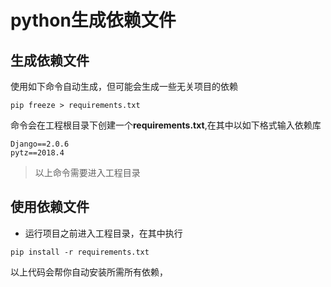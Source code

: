 

# python生成依赖文件

## **生成依赖文件**

使用如下命令自动生成，但可能会生成一些无关项目的依赖

```
pip freeze > requirements.txt
```

命令会在工程根目录下创建一个**requirements.txt**,在其中以如下格式输入依赖库

```
Django==2.0.6
pytz==2018.4
```

> 以上命令需要进入工程目录

## **使用依赖文件**

- 运行项目之前进入工程目录，在其中执行

```
pip install -r requirements.txt
```

以上代码会帮你自动安装所需所有依赖，
